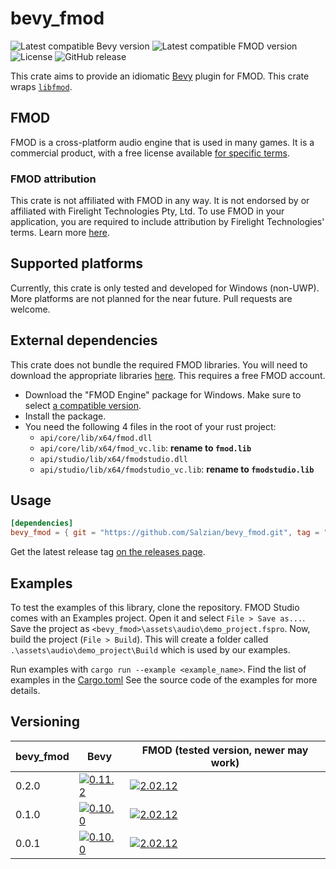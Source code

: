 # bevy_fmod

![Latest compatible Bevy version][Bevy 0.11.2 img]
![Latest compatible FMOD version][FMOD 2.02.12 img]
![License][License img]
![GitHub release][GitHub release img]

This crate aims to provide an idiomatic [Bevy] plugin for FMOD. This crate wraps [`libfmod`][libfmod].

## FMOD

FMOD is a cross-platform audio engine that is used in many games. It is a commercial product, with a free license
available [for specific terms][FMOD licensing].

### FMOD attribution

This crate is not affiliated with FMOD in any way. It is not endorsed by or affiliated with Firelight Technologies Pty,
Ltd. To use FMOD in your application, you are required to include attribution by Firelight Technologies' terms.
Learn more [here][FMOD attribution].

## Supported platforms

Currently, this crate is only tested and developed for Windows (non-UWP). More platforms are not planned for the near
future. Pull requests are welcome.

## External dependencies

This crate does not bundle the required FMOD libraries. You will need to download the appropriate
libraries [here][FMOD libraries download].
This requires a free FMOD account.

- Download the "FMOD Engine" package for Windows. Make sure to select [a compatible version](#versioning).
- Install the package.
- You need the following 4 files in the root of your rust project:
    - `api/core/lib/x64/fmod.dll`
    - `api/core/lib/x64/fmod_vc.lib`: **rename to `fmod.lib`**
    - `api/studio/lib/x64/fmodstudio.dll`
    - `api/studio/lib/x64/fmodstudio_vc.lib`: **rename to `fmodstudio.lib`**

## Usage

```toml
[dependencies]
bevy_fmod = { git = "https://github.com/Salzian/bevy_fmod.git", tag = "<bevy_fmod release tag>" }
```

Get the latest release tag [on the releases page][GitHub releases].

## Examples

To test the examples of this library, clone the repository. FMOD Studio comes with an Examples project. Open it and
select `File > Save as...`. Save the project as `<bevy_fmod>\assets\audio\demo_project.fspro`.
Now, build the project (`File > Build`). This will create a folder called `.\assets\audio\demo_project\Build` which is
used by our examples.

Run examples with `cargo run --example <example_name>`. Find the list of examples in the [Cargo.toml](./Cargo.toml) See
the source code of the examples for more details.

## Versioning

| bevy_fmod | Bevy                                    | FMOD (tested version, newer may work)                 |
|-----------|-----------------------------------------|-------------------------------------------------------|
| 0.2.0     | [![0.11.2][Bevy 0.11.2 img]][Bevy 0.11] | [![2.02.12][FMOD 2.02.12 img]][FMOD revision history] |
| 0.1.0     | [![0.10.0][Bevy 0.10.0 img]][Bevy 0.10] | [![2.02.12][FMOD 2.02.12 img]][FMOD revision history] |
| 0.0.1     | [![0.10.0][Bevy 0.10.0 img]][Bevy 0.10] | [![2.02.12][FMOD 2.02.12 img]][FMOD revision history] |

[Bevy]: https://bevyengine.org

[Bevy 0.10]: https://bevyengine.org/news/bevy-0-10/

[Bevy 0.11]: https://bevyengine.org/news/bevy-0-11/

[Bevy 0.10.0 img]: https://img.shields.io/badge/Bevy-0.10.0-232326

[Bevy 0.11.2 img]: https://img.shields.io/badge/Bevy-0.11.2-232326

[FMOD licensing]: https://fmod.com/licensing

[FMOD attribution]: https://fmod.com/attribution

[FMOD libraries download]: https://fmod.com/download#fmodengine

[FMOD revision history]: https://www.fmod.com/docs/2.02/studio/welcome-to-fmod-studio-revision-history.html

[FMOD 2.02.12 img]: https://img.shields.io/badge/FMOD-2.02.12-black

[libfmod]: https://github.com/lebedec/libfmod

[demo_project]: https://drive.google.com/file/d/13Mxq_jEHXDLuam6M9whNowGUf_KBGKTU/view?usp=sharing

[salzian]: https://salzian.dev

[License img]: https://img.shields.io/badge/License-MIT%20OR%20Apache%202.0-informal

[GitHub releases]: https://github.com/Salzian/bevy_fmod/releases/latest

[GitHub release img]: https://img.shields.io/github/v/release/Salzian/bevy_fmod?filter=v*